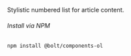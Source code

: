 Stylistic numbered list for article content.

###### Install via NPM

```
npm install @bolt/components-ol
```
